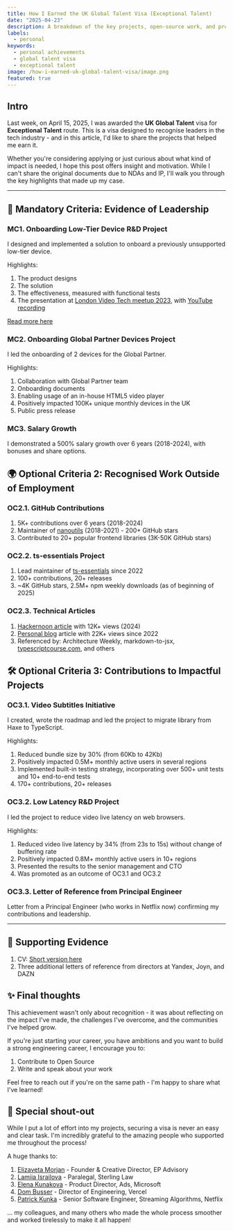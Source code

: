 ```yaml
---
title: How I Earned the UK Global Talent Visa (Exceptional Talent)
date: "2025-04-23"
description: A breakdown of the key projects, open-source work, and professional achievements that helped me secure the UK Global Talent visa in tech. This post highlights the impact and leadership demonstrated through real-world engineering initiatives.
labels:
  - personal
keywords:
  - personal achievements
  - global talent visa
  - exceptional talent
image: /how-i-earned-uk-global-talent-visa/image.png
featured: true
---
```


## Intro

Last week, on April 15, 2025, I was awarded the **UK Global Talent** visa for **Exceptional Talent** route. This is a visa designed to recognise leaders in the tech industry - and in this article, I'd like to share the projects that helped me earn it.

Whether you're considering applying or just curious about what kind of impact is needed, I hope this post offers insight and motivation. While I can't share the original documents due to NDAs and IP, I'll walk you through the key highlights that made up my case.

---

## 💼 Mandatory Criteria: Evidence of Leadership

### MC1. Onboarding Low-Tier Device R&D Project

I designed and implemented a solution to onboard a previously unsupported low-tier device.

Highlights:

1. The product designs
2. The solution
3. The effectiveness, measured with functional tests
4. The presentation at [London Video Tech meetup 2023](https://www.meetup.com/london-video-technology/events/296212185/), with [YouTube recording](https://www.youtube.com/watch?v=yb6cTNCEGDo)

[Read more here](https://blog.beraliv.dev/2023-12-21-story-of-unknown-low-tier-device-and-its-mse-issues-lvt-notes)

### MC2. Onboarding Global Partner Devices Project

I led the onboarding of 2 devices for the Global Partner.

Highlights:

1. Collaboration with Global Partner team
2. Onboarding documents
3. Enabling usage of an in-house HTML5 video player
4. Positively impacted 100K+ unique monthly devices in the UK
5. Public press release

### MC3. Salary Growth

I demonstrated a 500% salary growth over 6 years (2018-2024), with bonuses and share options.

## 🌍 Optional Criteria 2: Recognised Work Outside of Employment

### OC2.1. GitHub Contributions

1. 5K+ contributions over 6 years (2018-2024)
2. Maintainer of [nanoutils](https://github.com/nanoutils/nanoutils) (2018-2021) - 200+ GitHub stars
3. Contributed to 20+ popular frontend libraries (3K-50K GitHub stars)

### OC2.2. ts-essentials Project

1. Lead maintainer of [ts-essentials](https://github.com/ts-essentials/ts-essentials) since 2022
2. 100+ contributions, 20+ releases
3. ~4K GitHub stars, 2.5M+ npm weekly downloads (as of beginning of 2025)

### OC2.3. Technical Articles

1. [Hackernoon article](https://hackernoon.com/the-scrollbar-customization-in-css-and-js-2024-update) with 12K+ views (2024)
2. [Personal blog](https://blog.beraliv.dev/) article with 22K+ views since 2022
3. Referenced by: Architecture Weekly, markdown-to-jsx, [typescriptcourse.com](http://typescriptcourse.com/), and others

## 🛠 Optional Criteria 3: Contributions to Impactful Projects

### OC3.1. Video Subtitles Initiative

I created, wrote the roadmap and led the project to migrate library from Haxe to TypeScript.

Highlights:

1. Reduced bundle size by 30% (from 60Kb to 42Kb)
2. Positively impacted 0.5M+ monthly active users in several regions
3. Implemented built-in testing strategy, incorporating over 500+ unit tests and 10+ end-to-end tests
4. 170+ contributions, 20+ releases

### OC3.2. Low Latency R&D Project

I led the project to reduce video live latency on web browsers.

Highlights:

1. Reduced video live latency by 34% (from 23s to 15s) without change of buffering rate
2. Positively impacted 0.8M+ monthly active users in 10+ regions
3. Presented the results to the senior management and CTO
4. Was promoted as an outcome of OC3.1 and OC3.2

### OC3.3. Letter of Reference from Principal Engineer

Letter from a Principal Engineer (who works in Netflix now) confirming my contributions and leadership.

---

## 📄 Supporting Evidence

1. CV: [Short version here](https://drive.google.com/file/d/1pUmwQFVBVxTsA3g1WTDnA1jwL4M-3XL2/view?usp=sharing)
2. Three additional letters of reference from directors at Yandex, Joyn, and DAZN

## ✨ Final thoughts

This achievement wasn't only about recognition - it was about reflecting on the impact I've made, the challenges I've overcome, and the communities I've helped grow.

If you're just starting your career, you have ambitions and you want to build a strong engineering career, I encourage you to:

1. Contribute to Open Source
2. Write and speak about your work

Feel free to reach out if you're on the same path - I'm happy to share what I've learned!

## 🧡 Special shout-out

While I put a lot of effort into my projects, securing a visa is never an easy and clear task. I'm incredibly grateful to the amazing people who supported me throughout the process!

A huge thanks to:

1. [Elizaveta Morjan](https://www.linkedin.com/in/elizavetaproselkova/) - Founder & Creative Director, EP Advisory
2. [Lamiia Israilova](https://www.linkedin.com/in/lamiia-israilova/) - Paralegal, Sterling Law
3. [Elena Kunakova](https://www.linkedin.com/in/elena-kunakova-3a33638b/) - Product Director, Ads, Microsoft
4. [Dom Busser](https://www.linkedin.com/in/doque/) - Director of Engineering, Vercel
5. [Patrick Kunka](https://www.linkedin.com/in/patrickkunka/) - Senior Software Engineer, Streaming Algorithms, Netflix

... my colleagues, and many others who made the whole process smoother and worked tirelessly to make it all happen!
